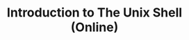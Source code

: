 ---
layout: workshop
category: workshop
title: "Introduction to The Unix Shell (Online)"
time: 1:00 PM - 4:00 PM PST
human_date: "April 11"
year: 2025
location: Remote - Zoom
instructors: David Moles, Jon Jablonski
helpers: Joel Jaffe, Jay Chi, Jose Niño Muriel, Seth Erickson
pre_workshop_survey: "https://ucsb.co1.qualtrics.com/jfe/form/SV_bJeIoxjp1A9Xx3M?slug=2025-04-11-ucsb-shell"
post_workshop_survey: "https://ucsb.co1.qualtrics.com/jfe/form/SV_0lD2XHnezknmSr4?slug=2025-04-11-ucsb-shell"
shoreline_url: "https://tinyurl.com/ucsbcarp-s25-shell2-w"
lesson_url: "https://swcarpentry.github.io/shell-novice/index.html"
description: "The Unix Shell is a powerful command-line interface that allows you to control your computer more efficiently than a traditional graphical interface. This hands-on workshop will introduce fundamental skills, including navigating files and directories, manipulating data, and writing simple scripts.
<br><br>
No prior experience is required to attend, just curiosity and a desire to work more efficiently with your computer. Learning these basics will open the door to advanced computing, including high-performance computing and version control with Git.
<br><br>
We’re offering this workshop in two formats, both covering the same content: an in-person session on April 10 and an online session on April 11. Register for the one that best suits your schedule."
instructions: |
    - Make sure you have the necessary data and software installed in your laptop by following the instructions here: [https://swcarpentry.github.io/shell-novice/#download-files](https://swcarpentry.github.io/shell-novice/#download-files)
    - Fill out the [pre-workshop survey](https://ucsb.co1.qualtrics.com/jfe/form/SV_bJeIoxjp1A9Xx3M?slug=2025-04-11-ucsb-shell). We use this to calibrate the pace of the workshop, and together with a post-workshop survey, we assess how it went.
    - If you have any questions regarding whether or not you are ready to go, please send us an email [dreamlab@library.ucsb.edu](mailto:dreamlab@library.ucsb.edu).
    - We are committed to making sure that the workshop is accessible to everyone. Please let us know if there is anything we can do to make the workshop more accessible for you. Learners usually bring their own laptops, but if you need to borrow one for the workshop, let us know beforehand.
---
